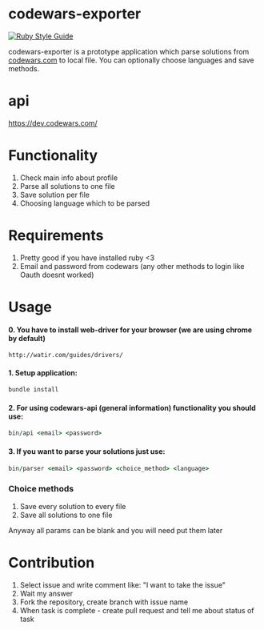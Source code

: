 # codewars-exporter

[![Ruby Style Guide](https://img.shields.io/badge/code_style-rubocop-brightgreen.svg)](https://github.com/rubocop/rubocop)

codewars-exporter is a prototype application which parse solutions from [codewars.com](https://www.codewars.com/dashboard) to local file. You can optionally choose languages and save methods.

# api

https://dev.codewars.com/

# Functionality

1. Check main info about profile
2. Parse all solutions to one file
3. Save solution per file
4. Choosing language which to be parsed

# Requirements

1. Pretty good if you have installed ruby <3
2. Email and password from codewars (any other methods to login like Oauth doesnt worked)

# Usage

#### 0. You have to install web-driver for your browser (we are using chrome by default)

```
http://watir.com/guides/drivers/
```

#### 1. Setup application:

```ruby
bundle install
```

#### 2. For using codewars-api (general information) functionality you should use:

```ruby
bin/api <email> <password>
```

#### 3. If you want to parse your solutions just use:

```ruby
bin/parser <email> <password> <choice_method> <language>
```

### Choice methods

1. Save every solution to every file
2. Save all solutions to one file

Anyway all params can be blank and you will need put them later

# Contribution

1. Select issue and write comment like: "I want to take the issue"
2. Wait my answer
3. Fork the repository, create branch with issue name
4. When task is complete - create pull request and tell me about status of task
